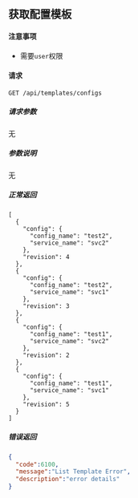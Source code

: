 ## 获取配置模板

#### 注意事项

- 需要`user`权限

#### 请求

```
GET /api/templates/configs
```

##### 请求参数

无

##### 参数说明

无

##### 正常返回

```
[
  {
    "config": {
      "config_name": "test2",
      "service_name": "svc2"
    },
    "revision": 4
  },
  {
    "config": {
      "config_name": "test2",
      "service_name": "svc1"
    },
    "revision": 3
  },
  {
    "config": {
      "config_name": "test1",
      "service_name": "svc2"
    },
    "revision": 2
  },
  {
    "config": {
      "config_name": "test1",
      "service_name": "svc1"
    },
    "revision": 5
  }
]
```

##### 错误返回

```json
{
  "code":6100,
  "message":"List Template Error",
  "description":"error details"
}
```
